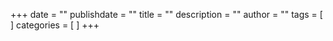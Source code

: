 +++
date = ""
publishdate = ""
title = ""
description = ""
author = ""
tags = [ ]
categories = [ ]
+++
